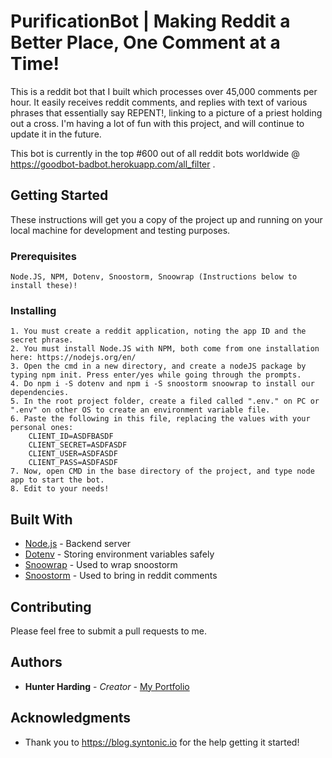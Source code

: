 # PurificationBot | Making Reddit a Better Place, One Comment at a Time!

This is a reddit bot that I built which processes over 45,000 comments per hour. It easily receives reddit comments, and replies with text of various phrases that essentially say REPENT!, linking to a picture of a priest holding out a cross. I'm having a lot of fun with this project, and will continue to update it in the future.

This bot is currently in the top #600 out of all reddit bots worldwide @ https://goodbot-badbot.herokuapp.com/all_filter .
## Getting Started

These instructions will get you a copy of the project up and running on your local machine for development and testing purposes.

### Prerequisites

```
Node.JS, NPM, Dotenv, Snoostorm, Snoowrap (Instructions below to install these)!
```

### Installing


```
1. You must create a reddit application, noting the app ID and the secret phrase.
2. You must install Node.JS with NPM, both come from one installation here: https://nodejs.org/en/
3. Open the cmd in a new directory, and create a nodeJS package by typing npm init. Press enter/yes while going through the prompts.
4. Do npm i -S dotenv and npm i -S snoostorm snoowrap to install our dependencies.
5. In the root project folder, create a filed called ".env." on PC or ".env" on other OS to create an environment variable file.
6. Paste the following in this file, replacing the values with your personal ones:
	CLIENT_ID=ASDFBASDF
	CLIENT_SECRET=ASDFASDF
	CLIENT_USER=ASDFASDF
	CLIENT_PASS=ASDFASDF
7. Now, open CMD in the base directory of the project, and type node app to start the bot.
8. Edit to your needs!
```


## Built With

* [Node.js](https://nodejs.org/en/) - Backend server
* [Dotenv](https://github.com/motdotla/dotenv) - Storing environment variables safely
* [Snoowrap](https://github.com/not-an-aardvark/snoowrap) - Used to wrap snoostorm
* [Snoostorm](https://github.com/MayorMonty/Snoostorm) - Used to bring in reddit comments

## Contributing

Please feel free to submit a pull requests to me.


## Authors

* **Hunter Harding** - *Creator* - [My Portfolio](http://www.hunterharding.com)


## Acknowledgments

* Thank you to https://blog.syntonic.io for the help getting it started!